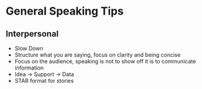 # General Speaking Tips

## Interpersonal

- Slow Down
- Structure what you are saying, focus on clarity and being concise
- Focus on the audience, speaking is not to show off it is to communicate information
- Idea -> Support -> Data
- STAR format for stories